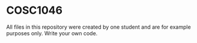 # COSC1046
All files in this repository were created by one student and are for example purposes only. Write your own code.
